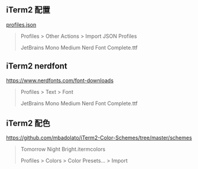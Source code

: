 ## iTerm2 配置

[profiles.json](./profiles.json)

> Profiles > Other Actions > Import JSON Profiles
>
> JetBrains Mono Medium Nerd Font Complete.ttf

## iTerm2 nerdfont

<https://www.nerdfonts.com/font-downloads>

> Profiles > Text > Font
>
> JetBrains Mono Medium Nerd Font Complete.ttf

## iTerm2 配色

<https://github.com/mbadolato/iTerm2-Color-Schemes/tree/master/schemes>

> Tomorrow Night Bright.itermcolors
>
> Profiles > Colors > Color Presets... > Import
